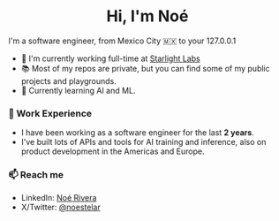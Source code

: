 <h1 align="center">Hi, I'm Noé </h1>
I'm a software engineer, from Mexico City 🇲🇽 to your 127.0.0.1


- 📎 I'm currently working full-time at [Starlight Labs](https://www.starlight.science)
- 📚 Most of my repos are private, but you can find some of my public projects and playgrounds.
- 🌱 Currently learning AI and ML.

### 💼 Work Experience
- I have been working as a software engineer for the last <b>2 years</b>.
- I've built lots of APIs and tools for AI training and inference, also on product development in the Americas and Europe.

### 📫 Reach me
- LinkedIn: [Noé Rivera](https://www.linkedin.com/in/noealirl/)
- X/Twitter: [@noestelar](https://x.com/noestelar)


